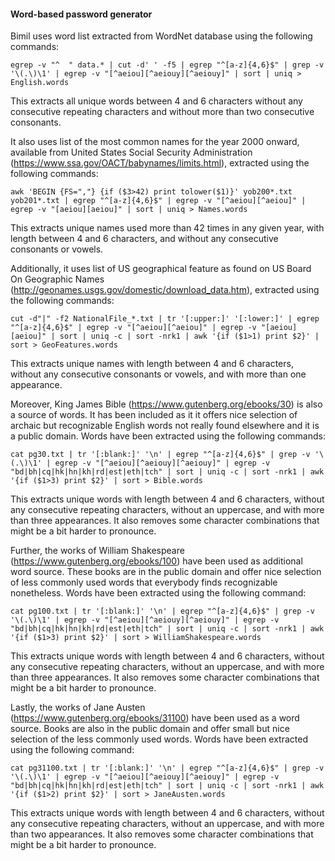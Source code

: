 #### Word-based password generator ####

Bimil uses word list extracted from WordNet database using the following
commands:

	egrep -v "^  " data.* | cut -d' ' -f5 | egrep "^[a-z]{4,6}$" | grep -v '\(.\)\1' | egrep -v "[^aeiou][^aeiouy][^aeiouy]" | sort | uniq > English.words

This extracts all unique words between 4 and 6 characters without any
consecutive repeating characters and without more than two consecutive
consonants.


It also uses list of the most common names for the year 2000 onward, available
from United States Social Security Administration
(https://www.ssa.gov/OACT/babynames/limits.html), extracted using the following
commands:

    awk 'BEGIN {FS=","} {if ($3>42) print tolower($1)}' yob200*.txt yob201*.txt | egrep "^[a-z]{4,6}$" | egrep -v "[^aeiou][^aeiou]" | egrep -v "[aeiou][aeiou]" | sort | uniq > Names.words

This extracts unique names used more than 42 times in any given year, with
length between 4 and 6 characters, and without any consecutive consonants or
vowels.


Additionally, it uses list of US geographical feature as found on US Board On
Geographic Names (http://geonames.usgs.gov/domestic/download_data.htm),
extracted using the following commands:

	cut -d"|" -f2 NationalFile_*.txt | tr '[:upper:]' '[:lower:]' | egrep "^[a-z]{4,6}$" | egrep -v "[^aeiou][^aeiou]" | egrep -v "[aeiou][aeiou]" | sort | uniq -c | sort -nrk1 | awk '{if ($1>1) print $2}' | sort > GeoFeatures.words

This extracts unique names with length between 4 and 6 characters, without any
consecutive consonants or vowels, and with more than one appearance.


Moreover, King James Bible (https://www.gutenberg.org/ebooks/30) is also a
source of words. It has been included as it it offers nice selection of archaic
but recognizable English words not really found elsewhere and it is a public
domain. Words have been extracted using the following commands:

	cat pg30.txt | tr '[:blank:]' '\n' | egrep "^[a-z]{4,6}$" | grep -v '\(.\)\1' | egrep -v "[^aeiou][^aeiouy][^aeiouy]" | egrep -v "bd|bh|cq|hk|hn|kh|rd|est|eth|tch" | sort | uniq -c | sort -nrk1 | awk '{if ($1>3) print $2}' | sort > Bible.words

This extracts unique words with length between 4 and 6 characters, without any
consecutive repeating characters, without an uppercase, and with more than three
appearances. It also removes some character combinations that might be a bit
harder to pronounce.


Further, the works of William Shakespeare (https://www.gutenberg.org/ebooks/100)
have been used as additional word source. These books are in the public domain
and offer nice selection of less commonly used words that everybody finds
recognizable nonetheless. Words have been extracted using the following command:

	cat pg100.txt | tr '[:blank:]' '\n' | egrep "^[a-z]{4,6}$" | grep -v '\(.\)\1' | egrep -v "[^aeiou][^aeiouy][^aeiouy]" | egrep -v "bd|bh|cq|hk|hn|kh|rd|est|eth|tch" | sort | uniq -c | sort -nrk1 | awk '{if ($1>3) print $2}' | sort > WilliamShakespeare.words

This extracts unique words with length between 4 and 6 characters, without any
consecutive repeating characters, without an uppercase, and with more than three
appearances. It also removes some character combinations that might be a bit
harder to pronounce.


Lastly, the works of Jane Austen (https://www.gutenberg.org/ebooks/31100) have
been used as a word source. Books are also in the public domain and offer small
but nice selection of the less commonly used words. Words have been extracted
using the following command:

	cat pg31100.txt | tr '[:blank:]' '\n' | egrep "^[a-z]{4,6}$" | grep -v '\(.\)\1' | egrep -v "[^aeiou][^aeiouy][^aeiouy]" | egrep -v "bd|bh|cq|hk|hn|kh|rd|est|eth|tch" | sort | uniq -c | sort -nrk1 | awk '{if ($1>2) print $2}' | sort > JaneAusten.words

This extracts unique words with length between 4 and 6 characters, without any
consecutive repeating characters, without an uppercase, and with more than two
appearances. It also removes some character combinations that might be a bit
harder to pronounce.
